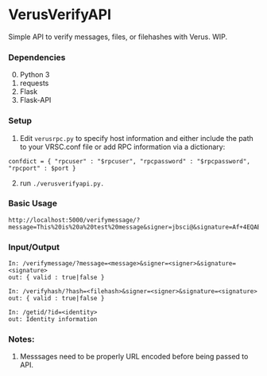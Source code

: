 # VerusVerifyAPI

Simple API to verify messages, files, or filehashes with Verus. WIP.

### Dependencies

0. Python 3
1. requests
2. Flask
3. Flask-API

### Setup

1. Edit ```verusrpc.py``` to specify host information and either include the path to your VRSC.conf file or add RPC information via a dictionary:
```
confdict = { "rpcuser" : "$rpcuser", "rpcpassword" : "$rpcpassword", "rpcport" : $port }
```
2. run ```./verusverifyapi.py.```

### Basic Usage

```
http://localhost:5000/verifymessage/?message=This%20is%20a%20test%20message&signer=jbsci@&signature=Af+4EQABQSA1qs5h3yc553W8ulMVU+cVhJgXnkXHeZyEvP7oX9Iiizq3LIY1kWCyrWromhRv7CO1mdViKffFd6jGku0SiCSM
```

### Input/Output

```
In: /verifymessage/?message=<message>&signer=<signer>&signature=<signature>
out: { valid : true|false }

In: /verifyhash/?hash=<filehash>&signer=<signer>&signature=<signature>
out: { valid : true|false }

In: /getid/?id=<identity>
out: Identity information
```

### Notes:

1. Messsages need to be properly URL encoded before being passed to API.
